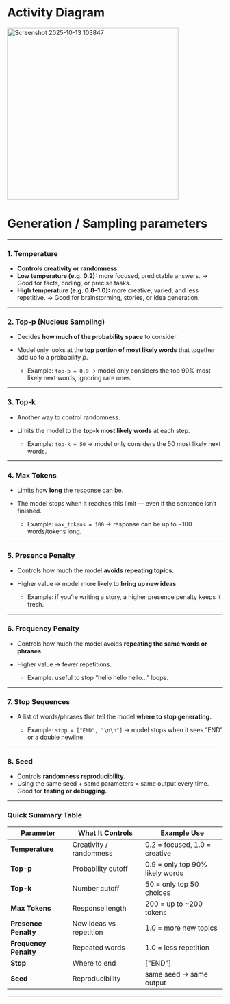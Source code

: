 # Activity Diagram

<img width="400" alt="Screenshot 2025-10-13 103847" src="https://github.com/user-attachments/assets/c8d71a73-4fca-45a3-932c-7efa73469514" />

# Generation / Sampling parameters

---

### 1. **Temperature**

* **Controls creativity or randomness.**
* **Low temperature (e.g. 0.2):** more focused, predictable answers.
  → Good for facts, coding, or precise tasks.
* **High temperature (e.g. 0.8–1.0):** more creative, varied, and less repetitive.
  → Good for brainstorming, stories, or idea generation.
---

### 2. **Top-p (Nucleus Sampling)**

* Decides **how much of the probability space** to consider.
* Model only looks at the **top portion of most likely words** that together add up to a probability *p*.

  * Example: `top-p = 0.9` → model only considers the top 90% most likely next words, ignoring rare ones.

---

### 3. **Top-k**

* Another way to control randomness.
* Limits the model to the **top-k most likely words** at each step.

  * Example: `top-k = 50` → model only considers the 50 most likely next words.

---

### 4. **Max Tokens**

* Limits how **long** the response can be.
* The model stops when it reaches this limit — even if the sentence isn’t finished.

  * Example: `max_tokens = 100` → response can be up to ~100 words/tokens long.

---

### 5. **Presence Penalty**

* Controls how much the model **avoids repeating topics.**
* Higher value → model more likely to **bring up new ideas**.

  * Example: if you’re writing a story, a higher presence penalty keeps it fresh.

---

### 6. **Frequency Penalty**

* Controls how much the model avoids **repeating the same words or phrases.**
* Higher value → fewer repetitions.

  * Example: useful to stop “hello hello hello...” loops.

---

### 7. **Stop Sequences**

* A list of words/phrases that tell the model **where to stop generating.**

  * Example: `stop = ["END", "\n\n"]` → model stops when it sees “END” or a double newline.

---

### 8. **Seed**

* Controls **randomness reproducibility.**
* Using the same seed + same parameters = same output every time.
  Good for **testing or debugging.**

---

### Quick Summary Table

| Parameter             | What It Controls        | Example Use                     |
| --------------------- | ----------------------- | ------------------------------- |
| **Temperature**       | Creativity / randomness | 0.2 = focused, 1.0 = creative   |
| **Top-p**             | Probability cutoff      | 0.9 = only top 90% likely words |
| **Top-k**             | Number cutoff           | 50 = only top 50 choices        |
| **Max Tokens**        | Response length         | 200 = up to ~200 tokens         |
| **Presence Penalty**  | New ideas vs repetition | 1.0 = more new topics           |
| **Frequency Penalty** | Repeated words          | 1.0 = less repetition           |
| **Stop**              | Where to end            | ["END"]                         |
| **Seed**              | Reproducibility         | same seed → same output         |

---
